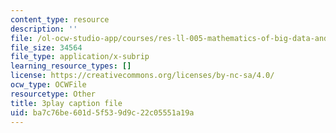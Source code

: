 ```yaml
---
content_type: resource
description: ''
file: /ol-ocw-studio-app/courses/res-ll-005-mathematics-of-big-data-and-machine-learning-january-iap-2020/ba7c76be601d5f539d9c22c05551a19a_moJ7TQb5Fuk.vtt
file_size: 34564
file_type: application/x-subrip
learning_resource_types: []
license: https://creativecommons.org/licenses/by-nc-sa/4.0/
ocw_type: OCWFile
resourcetype: Other
title: 3play caption file
uid: ba7c76be-601d-5f53-9d9c-22c05551a19a
---
```

